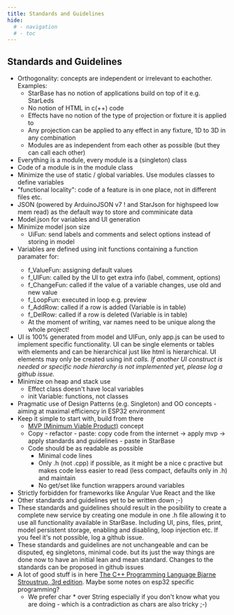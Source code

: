 ```yaml
---
title: Standards and Guidelines
hide:
  # - navigation
  # - toc
---
```


## Standards and Guidelines

* Orthogonality: concepts are independent or irrelevant to eachother. Examples:
    * StarBase has no notion of applications build on top of it e.g. StarLeds
    * No notion of HTML in c(++) code
    * Effects have no notion of the type of projection or fixture it is applied to
    * Any projection can be applied to any effect in any fixture, 1D to 3D in any combination
    * Modules are as independent from each other as possible (but they can call each other)
* Everything is a module, every module is a (singleton) class
* Code of a module is in the module class
* Minimize the use of static / global variables. Use modules classes to define variables
* "functional locality": code of a feature is in one place, not in different files etc.
* JSON (powered by ArduinoJSON v7 ! and StarJson for highspeed low mem read) as the default way to store and comminicate data 
* Model.json for variables and UI generation
* Minimize model json size
    * UiFun: send labels and comments and select options instead of storing in model
* Variables are defined using init<Type> functions containing a function paramater for:
    * f_ValueFun: assigning default values
    * f_UIFun: called by the UI to get extra info (label, comment, options)
    * f_ChangeFun: called if the value of a variable changes, use old and new value
    * f_LoopFun: executed in loop e.g. preview
    * f_AddRow: called if a row is added (Variable is in table)
    * f_DelRow: called if a row is deleted (Variable is in table)
    * At the moment of writing, var names need to be unique along the whole project!
* UI is 100% generated from model and UIFun, only app.js can be used to implement specific functionality. UI can be single elements or tables with elements and can be hierarchical just like html is hierarchical. UI elements may only be created using init<Var> calls. If another UI construct is needed or specific node hierarchy is not implemented yet, please log a github issue.
* Minimize on heap and stack use
    * Effect class doesn't have local variables
    * init Variable: functions, not classes
* Pragmatic use of Design Patterns (e.g. Singleton) and OO concepts - aiming at maximal efficiency in ESP32 environment
* Keep it simple to start with, build from there
    * [MVP (Minimum Viable Product)](https://en.wikipedia.org/wiki/Minimum_viable_product) concept
    * Copy - refactor - paste: copy code from the internet -> apply mvp -> apply standards and guidelines - paste in StarBase
    * Code should be as readable as possible
        * Minimal code lines
        * Only .h (not .cpp) if possible, as it might be a nice c practive but makes code less easier to read (less compact, defaults only in .h) and maintain
        * No get/set like function wrappers around variables
* Strictly forbidden for frameworks like Angular Vue React and the like
* Other standards and guidelines yet to be written down ;-)
* These standards and guidelines should result in the posibility to create a complete new service by creating one module in one .h file allowing it to use all functionality available in StarBase. Including UI, pins, files, print, model persistent storage, enabling and disabling, loop injection etc. If you feel it's not possible, log a github issue.
* These standards and guidelines are not unchangeable and can be disputed, eg singletons, minimal code. but its just the way things are done now to have an initial lean and mean standard. Changes to the standards can be proposed in github issues
* A lot of good stuff is in here [The C++ Programming Language Bjarne Stroustrup, 3rd edition](). Maybe some notes on esp32 specific programming?
    * We prefer char * over String especially if you don't know what you are doing - which is a contradiction as chars are also tricky ;-)
